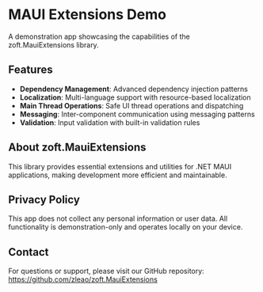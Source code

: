 # MAUI Extensions Demo

A demonstration app showcasing the capabilities of the zoft.MauiExtensions library.

## Features

- **Dependency Management**: Advanced dependency injection patterns
- **Localization**: Multi-language support with resource-based localization
- **Main Thread Operations**: Safe UI thread operations and dispatching
- **Messaging**: Inter-component communication using messaging patterns
- **Validation**: Input validation with built-in validation rules

## About zoft.MauiExtensions

This library provides essential extensions and utilities for .NET MAUI applications, making development more efficient and maintainable.

## Privacy Policy

This app does not collect any personal information or user data. All functionality is demonstration-only and operates locally on your device.

## Contact

For questions or support, please visit our GitHub repository: https://github.com/zleao/zoft.MauiExtensions